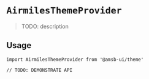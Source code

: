 # `AirmilesThemeProvider`

> TODO: description

## Usage

```
import AirmilesThemeProvider from '@amsb-ui/theme'

// TODO: DEMONSTRATE API
```
